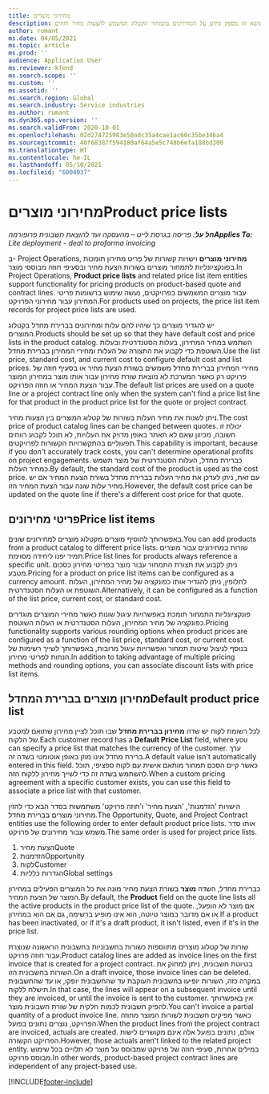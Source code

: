 ```yaml
---
title: מחירוני מוצרים
description: נושא זה מספק מידע על המחירונים בתמחור הקטלוג המשמש להצעות מחיר וחוזים.
author: rumant
ms.date: 04/05/2021
ms.topic: article
ms.prod: ''
audience: Application User
ms.reviewer: kfend
ms.search.scope: ''
ms.custom: ''
ms.assetid: ''
ms.search.region: Global
ms.search.industry: Service industries
ms.author: rumant
ms.dyn365.ops.version: ''
ms.search.validFrom: 2020-10-01
ms.openlocfilehash: 02d274725983e50adc35a4cae1ac60c35be346a4
ms.sourcegitcommit: 40f68387f594180af64a5e5c748b6efa188bd300
ms.translationtype: HT
ms.contentlocale: he-IL
ms.lasthandoff: 05/10/2021
ms.locfileid: "6004937"
---
```

# <a name="product-price-lists"></a><span data-ttu-id="dac7f-103">מחירוני מוצרים</span><span class="sxs-lookup"><span data-stu-id="dac7f-103">Product price lists</span></span>

<span data-ttu-id="dac7f-104">_**חל על**: פריסה בגרסת לייט – מהעסקה ועד להוצאת חשבונית פרופורמה_</span><span class="sxs-lookup"><span data-stu-id="dac7f-104">_**Applies To:** Lite deployment - deal to proforma invoicing_</span></span>

 <span data-ttu-id="dac7f-105">ב- Project Operations, **מחירוני מוצרים** וישויות קשורות של פריט מחירון תומכות בפונקציונליות לתמחור מוצרים בשורות הצעת מחיר ובסעיפי חוזה מבוססי מוצר.</span><span class="sxs-lookup"><span data-stu-id="dac7f-105">In Project Operations, **Product price lists** and related price list item entities support functionality for pricing products on product-based quote and contract lines.</span></span> <span data-ttu-id="dac7f-106">עבור מוצרים המשמשים בפרויקטים, נעשה שימוש ברשומות פריטי המחירון עבור מחירוני הפרויקט.</span><span class="sxs-lookup"><span data-stu-id="dac7f-106">For products used on projects, the price list item records for project price lists are used.</span></span> 

<span data-ttu-id="dac7f-107">יש להגדיר מוצרים כך שיהיו להם עלות ומחירונים בברירת מחדל בקטלוג המוצרים.</span><span class="sxs-lookup"><span data-stu-id="dac7f-107">Products should be set up so that they have default cost and price lists in the product catalog.</span></span> <span data-ttu-id="dac7f-108">השתמש במחיר המחירון, בעלות הסטנדרטית ובעלות השוטפת כדי לקבוע את התצורה של העלות ומחירי המחירון בברירת מחדל.</span><span class="sxs-lookup"><span data-stu-id="dac7f-108">Use the list price, standard cost, and current cost to configure default cost and list prices.</span></span> <span data-ttu-id="dac7f-109">מחירי המחירון בברירת מחדל משמשים בשורת הצעת מחיר או בסעיף חוזה של פרויקט רק כאשר המערכת לא מוצאת שורת מחירון עבור אותו מוצר במחירון המוצר עבור הצעת המחיר או חוזה הפרויקט.</span><span class="sxs-lookup"><span data-stu-id="dac7f-109">The default list prices are used on a quote line or a project contract line only when the system can't find a price list line for that product in the product price list for the quote or project contract.</span></span>

<span data-ttu-id="dac7f-110">ניתן לשנות את מחיר העלות בשורות של קטלוג המוצרים בין הצעות מחיר.</span><span class="sxs-lookup"><span data-stu-id="dac7f-110">The cost price of product catalog lines can be changed between quotes.</span></span> <span data-ttu-id="dac7f-111">יכולת זו חשובה, מכיוון שאם לא תאתר באופן מדויק את העלויות, לא תוכל לקבוע רווחים תפעוליים בהתקשרויות הקשורות לפרויקטים.</span><span class="sxs-lookup"><span data-stu-id="dac7f-111">This capability is important, because if you don't accurately track costs, you can't determine operational profits on project engagements.</span></span> <span data-ttu-id="dac7f-112">כברירת מחדל, העלות הסטנדרטית של מוצר תשמש כמחיר העלות.</span><span class="sxs-lookup"><span data-stu-id="dac7f-112">By default, the standard cost of the product is used as the cost price.</span></span> <span data-ttu-id="dac7f-113">עם זאת, ניתן לעדכן את מחיר העלות בברירת מחדל בשורת הצעת המחיר אם יש מחיר עלות שונה עבור הצעת המחיר הזו.</span><span class="sxs-lookup"><span data-stu-id="dac7f-113">However, the default cost price can be updated on the quote line if there's a different cost price for that quote.</span></span>

## <a name="price-list-items"></a><span data-ttu-id="dac7f-114">פריטי מחירונים</span><span class="sxs-lookup"><span data-stu-id="dac7f-114">Price list items</span></span>

<span data-ttu-id="dac7f-115">באפשרותך להוסיף מוצרים מקטלוג מוצרים למחירונים שונים.</span><span class="sxs-lookup"><span data-stu-id="dac7f-115">You can add products from a product catalog to different price lists.</span></span> <span data-ttu-id="dac7f-116">שורות במחירונים עבור מוצרים תמיד יפנו ליחידה מסוימת.</span><span class="sxs-lookup"><span data-stu-id="dac7f-116">Price list lines for products always reference a specific unit.</span></span> <span data-ttu-id="dac7f-117">ניתן לקבוע את תצורת התמחור עבור מוצר בפריטי מחירון כסכום מטבע.</span><span class="sxs-lookup"><span data-stu-id="dac7f-117">Pricing for a product on price list items can be configured as a currency amount.</span></span> <span data-ttu-id="dac7f-118">לחלופין, ניתן להגדיר אותו כפונקציה של מחיר המחירון, העלות השוטפת או העלות הסטנדרטית.</span><span class="sxs-lookup"><span data-stu-id="dac7f-118">Alternatively, it can be configured as a function of the list price, current cost, or standard cost.</span></span>

<span data-ttu-id="dac7f-119">פונקציונליות התמחור תומכת באפשרויות עיגול שונות כאשר מחירי המוצרים מוגדרים כפונקציה של מחיר המחירון, העלות הסטנדרטית או העלות השוטפת.</span><span class="sxs-lookup"><span data-stu-id="dac7f-119">Pricing functionality supports various rounding options when product prices are configured as a function of the list price, standard cost, or current cost.</span></span> <span data-ttu-id="dac7f-120">בנוסף לניצול שיטות תמחור ואפשרויות עיגול מרובות, באפשרותך לשייך רשימות של הנחות לפריטי מחירון.</span><span class="sxs-lookup"><span data-stu-id="dac7f-120">In addition to taking advantage of multiple pricing methods and rounding options, you can associate discount lists with price list items.</span></span> 

 
## <a name="default-product-price-list"></a><span data-ttu-id="dac7f-121">מחירון מוצרים בברירת המחדל</span><span class="sxs-lookup"><span data-stu-id="dac7f-121">Default product price list</span></span>
<span data-ttu-id="dac7f-122">לכל רשומת לקוח יש שדה **מחירון בברירת מחדל** שבו תוכל לציין מחירון שתואם למטבע של הלקוח.</span><span class="sxs-lookup"><span data-stu-id="dac7f-122">Each customer record has a **Default Price List** field, where you can specify a price list that matches the currency of the customer.</span></span> <span data-ttu-id="dac7f-123">ערך ברירת מחדל אינו מוזן באופן אוטומטי בשדה זה.</span><span class="sxs-lookup"><span data-stu-id="dac7f-123">A default value isn't automatically entered in this field.</span></span> <span data-ttu-id="dac7f-124">כאשר קיים הסכם תמחור מותאם אישית עם לקוח ספציפי, תוכל להשתמש בשדה זה כדי לשייך מחירון ללקוח הזה.</span><span class="sxs-lookup"><span data-stu-id="dac7f-124">When a custom pricing agreement with a specific customer exists, you can use this field to associate a price list with that customer.</span></span>

<span data-ttu-id="dac7f-125">הישויות 'הזדמנות', 'הצעת מחיר' ו'חוזה פרויקט' משתמשות בסדר הבא כדי להזין מחירוני מוצרים בברירת מחדל.</span><span class="sxs-lookup"><span data-stu-id="dac7f-125">The Opportunity, Quote, and Project Contract entities use the following order to enter default product price lists.</span></span> <span data-ttu-id="dac7f-126">אותו סדר משמש עבור מחירונים של פרויקט.</span><span class="sxs-lookup"><span data-stu-id="dac7f-126">The same order is used for project price lists.</span></span>

1.  <span data-ttu-id="dac7f-127">הצעת מחיר</span><span class="sxs-lookup"><span data-stu-id="dac7f-127">Quote</span></span>
2.  <span data-ttu-id="dac7f-128">הזדמנות</span><span class="sxs-lookup"><span data-stu-id="dac7f-128">Opportunity</span></span>
3.  <span data-ttu-id="dac7f-129">לקוח</span><span class="sxs-lookup"><span data-stu-id="dac7f-129">Customer</span></span>
4.  <span data-ttu-id="dac7f-130">הגדרות כלליות</span><span class="sxs-lookup"><span data-stu-id="dac7f-130">Global settings</span></span> 

<span data-ttu-id="dac7f-131">כברירת מחדל, השדה **מוצר** בשורת הצעת מחיר מונה את כל המוצרים הפעילים במחירון המוצר של הצעת המחיר.</span><span class="sxs-lookup"><span data-stu-id="dac7f-131">By default, the **Product** field on the quote line lists all the active products in the product price list of the quote.</span></span> <span data-ttu-id="dac7f-132">אם מוצר לא הופעל, או אם מדובר במוצר טיוטה, הוא אינו מופיע ברשימה, גם אם הוא במחירון.</span><span class="sxs-lookup"><span data-stu-id="dac7f-132">If a product has been inactivated, or if it's a draft product, it isn't listed, even if it's in the price list.</span></span> 

<span data-ttu-id="dac7f-133">שורות של קטלוג מוצרים מתווספות כשורות בחשבוניות בחשבונית הראשונה שנוצרת עבור חוזה פרויקט.</span><span class="sxs-lookup"><span data-stu-id="dac7f-133">Product catalog lines are added as invoice lines on the first invoice that is created for a project contract.</span></span> <span data-ttu-id="dac7f-134">בטיוטת חשבונית, ניתן למחוק את השורות בחשבונית הזו.</span><span class="sxs-lookup"><span data-stu-id="dac7f-134">On a draft invoice, those invoice lines can be deleted.</span></span> <span data-ttu-id="dac7f-135">במקרה כזה, השורות יופיעו בחשבונית העוקבת עד שהחשבונית יופקו, או עד שהחשבונית תישלח ללקוח.</span><span class="sxs-lookup"><span data-stu-id="dac7f-135">In that case, the lines will appear on a subsequent invoice until they are invoiced, or until the invoice is sent to the customer.</span></span> <span data-ttu-id="dac7f-136">אין באפשרותך להפיק חשבונית לכמות חלקית של שורת חשבונית מוצר.</span><span class="sxs-lookup"><span data-stu-id="dac7f-136">You can't invoice a partial quantity of a product invoice line.</span></span> <span data-ttu-id="dac7f-137">כאשר מפיקים חשבונית לשורות המוצר מחוזה הפרויקט, נוצרים נתונים בפועל.</span><span class="sxs-lookup"><span data-stu-id="dac7f-137">When the product lines from the project contract are invoiced, actuals are created.</span></span> <span data-ttu-id="dac7f-138">אולם, נתונים בפועל אלה אינם מקושרים לישות הפרויקט הקשורה.</span><span class="sxs-lookup"><span data-stu-id="dac7f-138">However, those actuals aren't linked to the related project entity.</span></span> <span data-ttu-id="dac7f-139">במילים אחרות, סעיפי חוזה של פרויקט שמבוסס על מוצר לא תלויים בכל שימוש מבוסס פרויקט.</span><span class="sxs-lookup"><span data-stu-id="dac7f-139">In other words, product-based project contract lines are independent of any project-based use.</span></span> 


[!INCLUDE[footer-include](../includes/footer-banner.md)]
